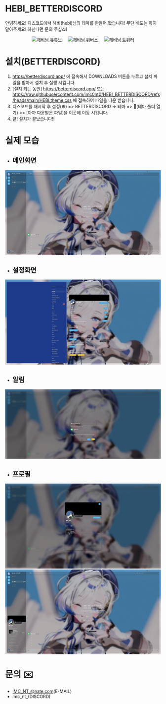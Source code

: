# HEBI_BETTERDISCORD
안녕하세요! 디스코드에서 헤비(hebi)님의 테마를 만들어 봤습니다! 무단 배포는 하지 말아주세요! 하신다면 문의 주십쇼!

<p align="center">
  <a href="https://www.youtube.com/channel/UCPUcv2Zv9WhH6y8H1A9uWfg" target="_blank">
    <img src="https://yt3.googleusercontent.com/z6exlDSJjanTgpmEd9zwCZ5Y90rXxVIJwJCFpFOwRPh9nyUx6VioYAJlCbf6332tlvi7xR1Uhw=s160-c-k-c0x00ffffff-no-rj" alt="헤비님 유튜브" width="80" height="80">
  </a>
  &nbsp;&nbsp;&nbsp;
  <a href="https://weverse.io/hebi/feed" target="_blank">
    <img src="https://i.namu.wiki/i/xSideevvz9nt0HbYGJMqPv-2RMhim8kFq8BaWB6ewBEXcE1nI6cNsyRLzgVqLwNef51ZYiELpX--_KIDZ5HEvAF8opb2f1zui9rGSE0vZQyDctSPOnohfBj6rlm3w36S3BaI8a5-p7OE5XFuUzlPDQ.svg" alt="헤비님 위버스" width="80" height="80">
  </a>
  &nbsp;&nbsp;&nbsp;
  <a href="https://x.com/hebi0211" target="_blank">
    <img src="https://search.pstatic.net/common/?src=http%3A%2F%2Fblogfiles.naver.net%2FMjAyMzA3MjRfOTkg%2FMDAxNjkwMTk5Njk2MzY5.BBkuxB1r0-U_HVxgoFCXx5I5Ege_VlGGPt67z1hIYeUg.SHvkR9WfZ8A9OyQ5lcMv1rLtSZJJxKklMer3v36CKDMg.JPEG.titi2010%2Fx.jpg&type=sc960_832" alt="헤비님 트위터" width="80" height="80">
  </a>
</p>


# 설치(BETTERDISCORD)
1. https://betterdiscord.app/ 에 접속해서 DOWNLOADS 버튼을 누르고 설치 파일을 받아서 설치 후 실행 시킵니다.
2. [설치 되는 동안] https://betterdiscord.app/ 또는 https://raw.githubusercontent.com/imc0nt0/HEBI_BETTERDISCORD/refs/heads/main/HEBI.theme.css 에 접속하여 파일을 다운 받습니다.
3. 디스코드를 재시작 후 설정(⚙️) => BETTERDISCORD => 테마 => 📁(테마 폴더 열기) => [아까 다운받은 파일]을 이곳에 이동 시킵니다.
4. 끝! 설치가 끝났습니다!!

# 실제 모습
  - ## 메인화면
  ![메인 화면](https://github.com/imc0nt0/HEBI_BETTERDISCORD/blob/main/INDIS.png)
  - ## 설정화면
  ![설정화면](https://github.com/imc0nt0/HEBI_BETTERDISCORD/blob/main/SETTING.png)
  - ## 알림
  ![알림](https://github.com/imc0nt0/HEBI_BETTERDISCORD/blob/main/ALERT.png)
  - ## 프로필
  ![프로필](https://github.com/imc0nt0/HEBI_BETTERDISCORD/blob/main/PROFILE.png)
  ![작은 프로필](https://github.com/imc0nt0/HEBI_BETTERDISCORD/blob/main/S-PROFILE.png)

# 문의 ✉️
   - IMC_NT_@nate.com(E-MAIL)
   - imc_nt_(DISCORD)
